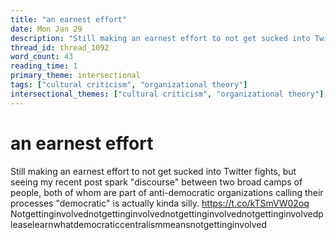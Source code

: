 ```yaml
---
title: "an earnest effort"
date: Mon Jan 29
description: "Still making an earnest effort to not get sucked into Twitter fights, but seeing my recent post spark 'discourse' between two broad camps of people, both of..."
thread_id: thread_1092
word_count: 43
reading_time: 1
primary_theme: intersectional
tags: ["cultural criticism", "organizational theory"]
intersectional_themes: ["cultural criticism", "organizational theory"]
---
```


# an earnest effort

Still making an earnest effort to not get sucked into Twitter fights, but seeing my recent post spark "discourse" between two broad camps of people, both of whom are part of anti-democratic organizations calling their processes "democratic" is actually kinda silly. https://t.co/kTSmVW02oq Notgettinginvolvednotgettinginvolvednotgettinginvolvednotgettinginvolvedpleaselearnwhatdemocraticcentralismmeansnotgettinginvolved